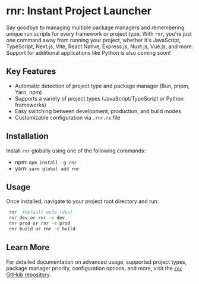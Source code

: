 # rnr: Instant Project Launcher

Say goodbye to managing multiple package managers and remembering unique run scripts for every framework or project type. With `rnr`, you're just one command away from running your project, whether it's JavaScript, TypeScript, Next.js, Vite, React Native, Express.js, Nuxt.js, Vue.js, and more. Support for additional applications like Python is also coming soon!

## Key Features

- Automatic detection of project type and package manager (Bun, pnpm, Yarn, npm)
- Supports a variety of project types (JavaScript/TypeScript or Python frameworks)
- Easy switching between development, production, and build modes
- Customizable configuration via `.rnr.rc` file

## Installation

Install `rnr` globally using one of the following commands:

- npm: `npm install -g rnr`
- yarn: `yarn global add rnr`

## Usage

Once installed, navigate to your project root directory and run:

```bash
 rnr  #default mode (dev)
 rnr dev or rnr -m dev
 rnr prod or rnr -m prod
 rnr build or rnr -m build
```

## Learn More

For detailed documentation on advanced usage, supported project types, package manager priority, configuration options, and more, visit the [`rnr` GitHub repository](https://github.com/sujit-shrc/rnr).
